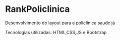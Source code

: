 # RankPoliclinica

Desenvolvimento do layout para a policlinica saude já

Tecnologias utilizadas: HTML,CSS,JS e Bootstrap

